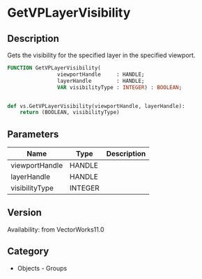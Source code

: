 # GetVPLayerVisibility

## Description
Gets the visibility for the specified layer in the specified viewport.

```pascal
FUNCTION GetVPLayerVisibility(
				viewportHandle     : HANDLE;
				layerHandle        : HANDLE;
				VAR visibilityType : INTEGER) : BOOLEAN;
```

```python

def vs.GetVPLayerVisibility(viewportHandle, layerHandle):
    return (BOOLEAN, visibilityType)
```

## Parameters
|Name|Type|Description|
|---|---|---|
|viewportHandle|HANDLE||
|layerHandle|HANDLE||
|visibilityType|INTEGER||

## Version
Availability: from VectorWorks11.0
## Category
* Objects - Groups

